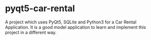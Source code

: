 # pyqt5-car-rental
A project which uses PyQt5, SQLite and Python3 for a Car Rental Application. It is a good model application to learn and implement this project in a different way. 
